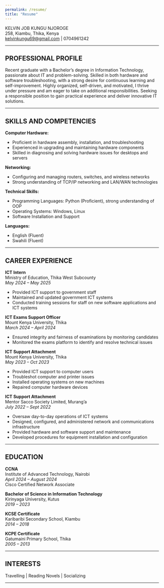 ```yaml
---
permalink: /resume/
title: "Resume"
---
```

KELVIN JOB KUNGU NJOROGE  
258, Kiambu, Thika, Kenya  
kelvinkungu69@gmail.com | 0704961242  

---

## PROFESSIONAL PROFILE

Recent graduate with a Bachelor’s degree in Information Technology, passionate about IT and problem-solving. Skilled in both hardware and software troubleshooting, with a strong desire for continuous learning and self-improvement. Highly organized, self-driven, and motivated, I thrive under pressure and am eager to take on additional responsibilities. Seeking a responsible position to gain practical experience and deliver innovative IT solutions.

---

## SKILLS AND COMPETENCIES

**Computer Hardware:**  
- Proficient in hardware assembly, installation, and troubleshooting  
- Experienced in upgrading and maintaining hardware components  
- Skilled in diagnosing and solving hardware issues for desktops and servers  

**Networking:**  
- Configuring and managing routers, switches, and wireless networks  
- Strong understanding of TCP/IP networking and LAN/WAN technologies  

**Technical Skills:**  
- Programming Languages: Python (Proficient), strong understanding of OOP  
- Operating Systems: Windows, Linux  
- Software Installation and Support  

**Languages:**  
- English (Fluent)  
- Swahili (Fluent)  

---

## CAREER EXPERIENCE

**ICT Intern**  
Ministry of Education, Thika West Subcounty  
*May 2024 – May 2025*  
- Provided ICT support to government staff  
- Maintained and updated government ICT systems  
- Conducted training sessions for staff on new software applications and ICT systems  

**ICT Exams Support Officer**  
Mount Kenya University, Thika  
*March 2024 – April 2024*  
- Ensured integrity and fairness of examinations by monitoring candidates  
- Monitored the exams platform to identify and resolve technical issues  

**ICT Support Attachment**  
Mount Kenya University, Thika  
*May 2023 – Oct 2023*  
- Provided ICT support to computer users  
- Troubleshot computer and printer issues  
- Installed operating systems on new machines  
- Repaired computer hardware devices  

**ICT Support Attachment**  
Mentor Sacco Society Limited, Murang’a  
*July 2022 – Sept 2022*  
- Oversaw day-to-day operations of ICT systems  
- Designed, configured, and administered network and communications infrastructure  
- Provided hardware and software support and maintenance  
- Developed procedures for equipment installation and configuration  

---

## EDUCATION

**CCNA**  
Institute of Advanced Technology, Nairobi  
*April 2024 – August 2024*  
Cisco Certified Network Associate

**Bachelor of Science in Information Technology**  
Kirinyaga University, Kutus  
*2019 – 2023*

**KCSE Certificate**  
Karibaribi Secondary School, Kiambu  
*2014 – 2018*

**KCPE Certificate**  
Gatumaini Primary School, Thika  
*2005 – 2013*

---

## INTERESTS

Travelling | Reading Novels | Socializing

---
